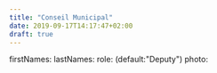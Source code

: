 ```yaml
---
title: "Conseil Municipal"
date: 2019-09-17T14:17:47+02:00
draft: true
---
```


firstNames: 
lastNames: 
role: (default:"Deputy")
photo:

